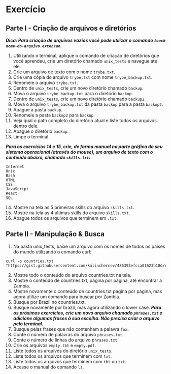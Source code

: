 # Exercício

## Parte I - Criação de arquivos e diretórios

***Dica: Para criação de arquivos vazios você pode utilizar o comando ```touch nome-do-arquivo.extensao```.***

1. Utilizando o terminal, aplique o comando de criação de diretórios que você aprendeu, crie um diretório chamado ```unix_tests``` e navegue até ele.
2. Crie um arquivo de texto com o nome ```trybe.txt```.
3. Crie uma cópia do arquivo ```trybe.txt``` com nome ```trybe_backup.txt```.
4. Renomeie o arquivo ```trybe.txt```.
5. Dentro de ```unix_tests```, crie um novo diretório chamado ```backup```.
6. Mova o arquivo ```trybe_backup.txt``` para o diretório ```backup```.
7. Dentro de ```unix_tests```, crie um novo diretório chamado ```backup2```.
8. Mova o arquivo ```trybe_backup.txt``` da pasta ```backup``` para a pasta ```backup2```.
9. Apague a pasta ```backup```.
10. Renomeie a pasta ```backup2``` para ```backup```.
11. Veja qual o path completo do diretório atual e liste todos os arquivos dentro dele.
12. Apague o diretório ```backup```.
13. Limpe o terminal.

***Para os exercícios 14 e 15, crie, de forma manual na parte gráfica do seu sistema operacional (através do mouse), um arquivo de texto com o conteúdo abaixo, chamado ```skills.txt```:***

```
Internet
Unix
Bash
HTML
CSS
JavaScript
React
SQL
```

14. Mostre na tela as 5 primeiras skills do arquivo ```skills.txt```.
15. Mostre na tela as 4 últimas skills do arquivo ```skills.txt```.
16. Apague todos os arquivos que terminem em ```.txt```.

## Parte II - Manipulação & Busca

1. Na pasta unix_tests, baixe um arquivo com os nomes de todos os países do mundo utilizando o comando curl:
```
curl -o countries.txt "https://gist.githubusercontent.com/kalinchernev/486393efcca01623b18d/raw/daa24c9fea66afb7d68f8d69f0c4b8eeb9406e83/countries"
```

2. Mostre todo o conteúdo do arquivo countries.txt na tela.
3. Mostre o conteúdo de countries.txt, página por página, até encontrar a Zambia.
4. Mostre novamente o conteúdo de countries.txt página por página, mas agora utilize um comando para buscar por Zambia.
5. Busque por Brazil no countries.txt.
6. Busque novamente por brazil, mas agora utilizando o lower case.
***Para os próximos exercícios, crie um novo arquivo chamado ```phrases.txt``` e adicione algumas frases à sua escolha. Não precisa criar o arquivo pelo terminal.***
7. Busque pelas frases que não contenham a palavra ```fox```.
8. Conte o número de palavras do arquivo ```phrases.txt```.
9. Conte o número de linhas do arquivo p```hrases.txt```.
10. Crie os arquivos ```empty.tbt``` e ```empty.pdf```.
11. Liste todos os arquivos do diretório ```unix_tests```.
12. Liste todos os arquivos que terminem com ```txt```.
13. Liste todos os arquivos que terminem com ```tbt``` ou ```txt```.
14. Acesse o manual do comando ```ls```.
